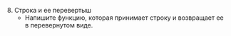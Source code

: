 8. Строка и ее перевертыш
   - Напишите функцию, которая принимает строку и возвращает ее в перевернутом виде.